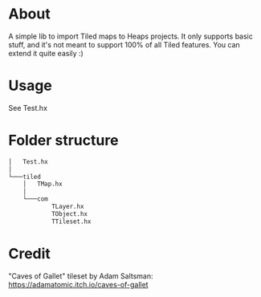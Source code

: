 # About

A simple lib to import Tiled maps to Heaps projects. It only supports basic stuff, and it's not meant to support 100% of all Tiled features. You can extend it quite easily :)

# Usage

See Test.hx

# Folder structure

```bash
│   Test.hx
│
└───tiled
    │   TMap.hx
    │
    └───com
            TLayer.hx
            TObject.hx
            TTileset.hx
```

# Credit

"Caves of Gallet" tileset by Adam Saltsman: https://adamatomic.itch.io/caves-of-gallet